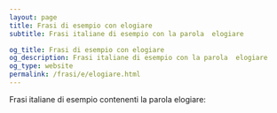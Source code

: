 ```yaml
---
layout: page
title: Frasi di esempio con elogiare 
subtitle: Frasi italiane di esempio con la parola  elogiare

og_title: Frasi di esempio con elogiare 
og_description: Frasi italiane di esempio con la parola  elogiare
og_type: website
permalink: /frasi/e/elogiare.html
---
```


Frasi italiane di esempio contenenti la parola elogiare:


